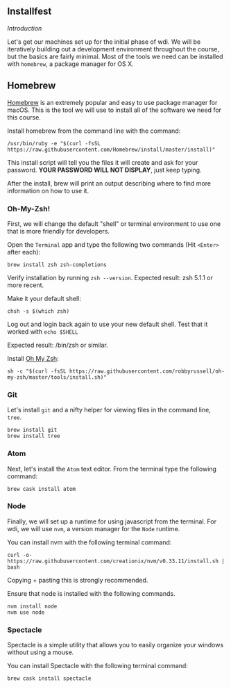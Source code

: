 ## Installfest
_Introduction_

Let's get our machines set up for the initial phase of wdi.  We will be iteratively building out a development environment throughout the course, but the basics are fairly minimal.  Most of the tools we need can be installed with `homebrew`, a package manager for OS X.

## Homebrew

[Homebrew](https://brew.sh/) is an extremely popular and easy to use package manager for macOS. This is the tool we will use to install all of the software we need for this course.

Install homebrew from the command line with the command:

```shell
/usr/bin/ruby -e "$(curl -fsSL https://raw.githubusercontent.com/Homebrew/install/master/install)"
```

This install script will tell you the files it will create and ask for your password. **YOUR PASSWORD WILL NOT DISPLAY**, just keep typing.

After the install, brew will print an output describing where to find more information on how to use it.

### Oh-My-Zsh!
First, we will change the default "shell" or terminal environment to use one that is more friendly for developers.

Open the `Terminal` app and type the following two commands (Hit `<Enter>` after each):
```
brew install zsh zsh-completions
```

Verify installation by running `zsh --version`. Expected result: zsh 5.1.1 or more recent.

Make it your default shell: 
```
chsh -s $(which zsh)
```

Log out and login back again to use your new default shell.
Test that it worked with 
```echo $SHELL```

Expected result: /bin/zsh or similar.

Install [Oh My Zsh](https://github.com/robbyrussell/oh-my-zsh):
```
sh -c "$(curl -fsSL https://raw.githubusercontent.com/robbyrussell/oh-my-zsh/master/tools/install.sh)"
```


### Git
Let's install `git` and a nifty helper for viewing files in the command line, `tree`.


```
brew install git
brew install tree
```

### Atom

Next, let's install the `Atom` text editor.  From the terminal type the following command:

```
brew cask install atom
```

### Node

Finally, we will set up a runtime for using javascript from the terminal.  For wdi, we will use `nvm`, a version manager for the `Node` runtime.

You can install nvm with the following terminal command:
```
curl -o- https://raw.githubusercontent.com/creationix/nvm/v0.33.11/install.sh | bash
```

Copying + pasting this is strongly recommended.

Ensure that node is installed with the following commands.

```
nvm install node
nvm use node
```

### Spectacle

Spectacle is a simple utility that allows you to easily organize your windows without using a mouse.

You can install Spectacle with the following terminal command:
```
brew cask install spectacle
```

